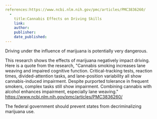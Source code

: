 ```yaml
---
references:https://www.ncbi.nlm.nih.gov/pmc/articles/PMC3836260/
  -
    title:Cannabis Effects on Driving Skills
    link: 
    author: 
    publisher: 
    date_published: 
---
```

Driving under the influence of marijuana is potentially very dangerous.

This research shows the effects of marijuana negatively impact driving. Here is a quote from the research,  "Cannabis smoking increases lane weaving and impaired cognitive function. Critical-tracking tests, reaction times, divided-attention tasks, and lane-position variability all show cannabis-induced impairment. Despite purported tolerance in frequent smokers, complex tasks still show impairment. Combining cannabis with alcohol enhances impairment, especially lane weaving." https://www.ncbi.nlm.nih.gov/pmc/articles/PMC3836260/

The federal government should prevent states from decriminalizing marijuana use.
